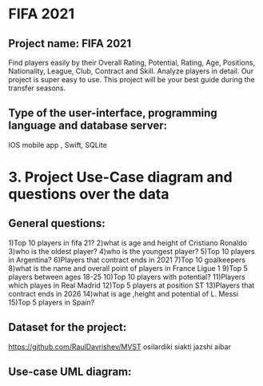 # FIFA 2021
## Project name: FIFA 2021
Find players easily by their Overall Rating, Potential, Rating, Age, Positions, Nationality, League, Club, Contract and Skill. Analyze players in detail. Our project is super easy to use. This project will be your best guide during the transfer seasons.

## Type of the user-interface, programming language and database server:
IOS mobile app , Swift, SQLite

# 3. Project Use-Case diagram and questions over the data
## General questions:
1)Top 10 players in fifa 21?
2)what is age and height of Cristiano Ronaldo
3)who is the oldest player?
4)who is the youngest player?
5)Top 10 players in Argentina?
6)Players that contract ends in 2021
7)Top 10 goalkeepers
8)what is the name and overall point of players in France Ligue 1
9)Top 5 players between ages 18-25
10)Top 10 players with potential?
11)Players which playes in Real Madrid 
12)Top 5 players at position ST 
13)Players that contract ends in 2026
14)what is age ,height and potential of L. Messi
15)Top 5 players in Spain?

## Dataset for the project:
https://github.com/RaulDavrishev/MVST osilardiki siakti jazshi aibar 

## Use-case UML diagram:

